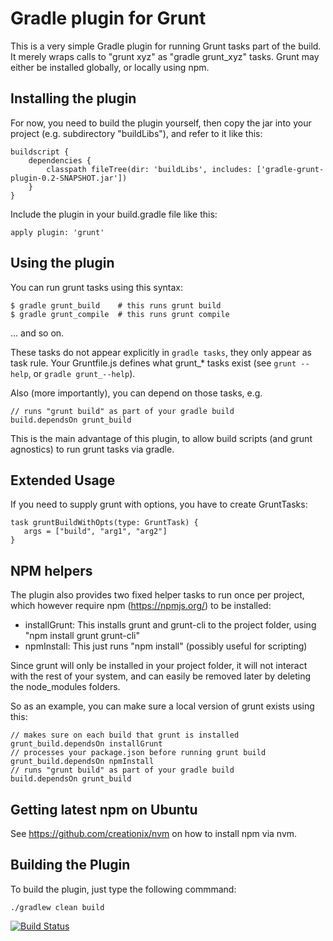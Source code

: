 Gradle plugin for Grunt
=======================

This is a very simple Gradle plugin for running Grunt tasks part of the build.
It merely wraps calls to "grunt xyz" as "gradle grunt_xyz" tasks.
Grunt may either be installed globally, or locally using npm.

Installing the plugin
---------------------

For now, you need to build the plugin yourself, then copy the jar into your
project (e.g. subdirectory "buildLibs"), and refer to it like this:

    buildscript {
        dependencies {
            classpath fileTree(dir: 'buildLibs', includes: ['gradle-grunt-plugin-0.2-SNAPSHOT.jar'])
        }
    }

Include the plugin in your build.gradle file like this:

    apply plugin: 'grunt'

Using the plugin
----------------

You can run grunt tasks using this syntax:

    $ gradle grunt_build    # this runs grunt build
    $ gradle grunt_compile  # this runs grunt compile

... and so on.

These tasks do not appear explicitly in `gradle tasks`, they only appear as task rule.
Your Gruntfile.js defines what grunt_* tasks exist (see `grunt --help`, or `gradle grunt_--help`).

Also (more importantly), you can depend on those tasks, e.g.

    // runs "grunt build" as part of your gradle build
    build.dependsOn grunt_build

This is the main advantage of this plugin, to allow build
scripts (and grunt agnostics) to run grunt tasks via gradle.

Extended Usage
--------------

If you need to supply grunt with options, you have to create GruntTasks:

    task gruntBuildWithOpts(type: GruntTask) {
       args = ["build", "arg1", "arg2"]
    }


NPM helpers
-----------

The plugin also provides two fixed helper tasks to run once per project, which
however require npm (https://npmjs.org/) to be installed:

 - installGrunt: This installs grunt and grunt-cli to the project folder, using "npm install grunt grunt-cli"
 - npmInstall: This just runs "npm install" (possibly useful for scripting)

Since grunt will only be installed in your project folder, it will not
interact with the rest of your system, and can easily be removed later by
deleting the node_modules folders.

So as an example, you can make sure a local version of grunt exists using this:

    // makes sure on each build that grunt is installed
    grunt_build.dependsOn installGrunt
    // processes your package.json before running grunt build
    grunt_build.dependsOn npmInstall
    // runs "grunt build" as part of your gradle build
    build.dependsOn grunt_build


Getting latest npm on Ubuntu
----------------------------

See https://github.com/creationix/nvm on how to install npm via nvm.

Building the Plugin
-------------------

To build the plugin, just type the following commmand:

    ./gradlew clean build

[![Build Status](https://drone.io/github.com/srs/gradle-grunt-plugin/status.png)](https://drone.io/github.com/srs/gradle-grunt-plugin/latest)
